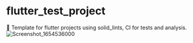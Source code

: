 # flutter_test_project
📖 Template for flutter projects using solid_lints, CI for tests and analysis.
![Screenshot_1654536000](https://user-images.githubusercontent.com/88509809/172230976-bd1567b0-a570-4abb-a338-4383fbdbd3f4.png)

